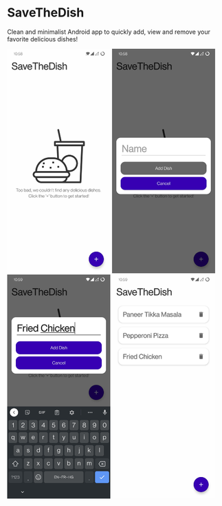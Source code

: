 # SaveTheDish
Clean and minimalist Android app to quickly add, view and remove your favorite delicious dishes!

<p float="left">
  <img src="Screenshots/1.jpg" width="240" />
  <img src="Screenshots/2.jpg" width="240" /> 
  <img src="Screenshots/3.jpg" width="240" />
  <img src="Screenshots/4.jpg" width="240" />
</p>
